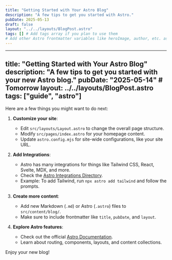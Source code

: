 ```yaml
---
title: "Getting Started with Your Astro Blog"
description: "A few tips to get you started with Astro."
pubDate: 2025-05-13
draft: false
layout: "../../layouts/BlogPost.astro"
tags: [] # Add tags array if you plan to use them
# Add other Astro frontmatter variables like heroImage, author, etc. as needed
---
```


---
title: "Getting Started with Your Astro Blog"
description: "A few tips to get you started with your new Astro blog."
pubDate: "2025-05-14" # Tomorrow
layout: ../../layouts/BlogPost.astro
tags: ["guide", "astro"]
---

Here are a few things you might want to do next:

1.  **Customize your site**: 
    *   Edit `src/layouts/Layout.astro` to change the overall page structure.
    *   Modify `src/pages/index.astro` for your homepage content.
    *   Update `astro.config.mjs` for site-wide configurations, like your site URL.

2.  **Add Integrations**:
    *   Astro has many integrations for things like Tailwind CSS, React, Svelte, MDX, and more.
    *   Check the [Astro Integrations Directory](https://astro.build/integrations/).
    *   Example: To add Tailwind, run `npx astro add tailwind` and follow the prompts.

3.  **Create more content**: 
    *   Add new Markdown (`.md`) or Astro (`.astro`) files to `src/content/blog/`.
    *   Make sure to include frontmatter like `title`, `pubDate`, and `layout`.

4.  **Explore Astro features**: 
    *   Check out the official [Astro Documentation](https://docs.astro.build/).
    *   Learn about routing, components, layouts, and content collections.

Enjoy your new blog!
